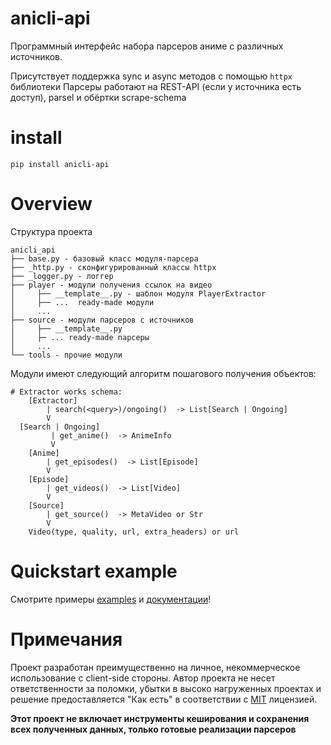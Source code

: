 # anicli-api

Программный интерфейс набора парсеров аниме с различных источников.

Присутствует поддержка sync и async методов с помощью `httpx` библиотеки
Парсеры работают на REST-API (если у источника есть доступ), parsel и обёртки scrape-schema

# install
`pip install anicli-api`

# Overview
Структура проекта
```
anicli_api
├── base.py - базовый класс модуля-парсера
├── _http.py - сконфигурированный классы httpx
├── _logger.py - логгер
├── player - модули получения ссылок на видео
│     ├── __template__.py - шаблон модуля PlayerExtractor
│     ├── ...  ready-made модули
│     ...
├── source - модули парсеров с источников
│     ├── __template__.py
│     ├─ ... ready-made парсеры
│     ...
└── tools - прочие модули

```
Модули имеют следующий алгоритм пошагового получения объектов:

```shell
# Extractor works schema:
    [Extractor]
        | search(<query>)/ongoing()  -> List[Search | Ongoing]
        V                           
  [Search | Ongoing]          
         | get_anime()  -> AnimeInfo
         V                          
    [Anime]                     
        | get_episodes()  -> List[Episode]  
        V                           
    [Episode]                      
        | get_videos()  -> List[Video]              
        V                           
    [Source]
        | get_source()  -> MetaVideo or Str
        V
    Video(type, quality, url, extra_headers) or url
```

# Quickstart example
Смотрите примеры [examples](examples) и [документации](https://anicli-api.readthedocs.io/en/latest/index.html)!

# Примечания

Проект разработан преимущественно на личное, некоммерческое использование с client-side 
стороны. 
Автор проекта не несет ответственности за поломки, убытки в высоко нагруженных проектах и решение
предоставляется "Как есть" в соответствии с [MIT](LIENSE) лицензией.


**Этот проект не включает инструменты кеширования и сохранения всех полученных данных, 
только готовые реализации парсеров**

